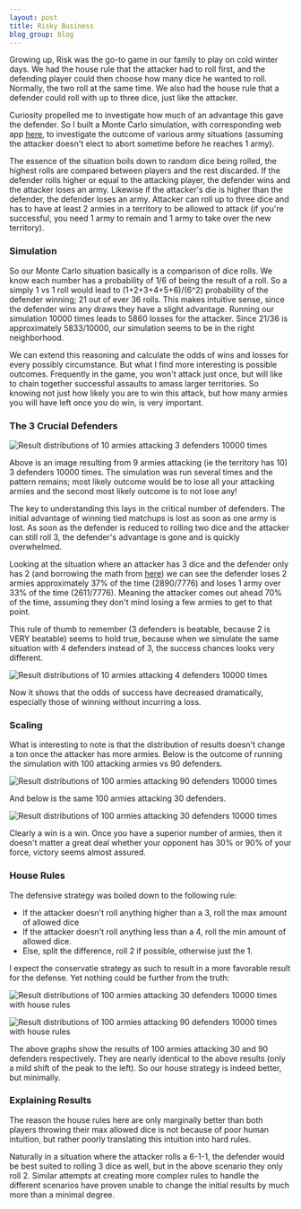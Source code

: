 ```yaml
---
layout: post
title: Risky Business
blog_group: blog
---
```


Growing up, Risk was the go-to game in our family to play on cold winter days. We had the house rule that the attacker had to roll first, and the defending player could then choose how many dice he wanted to roll. Normally, the two roll at the same time. We also had the house rule that a defender could roll with up to three dice, just like the attacker.

Curiosity propelled me to investigate how much of an advantage this gave the defender. So I built a Monte Carlo simulation, with corresponding web app [here](https://cryptic-peak-47052.herokuapp.com/), to investigate the outcome of various army situations (assuming the attacker doesn't elect to abort sometime before he reaches 1 army).

The essence of the situation boils down to random dice being rolled, the highest rolls are compared between players and the rest discarded. If the defender rolls higher or equal to the attacking player, the defender wins and the attacker loses an army. Likewise if the attacker's die is higher than the defender, the defender loses an army. Attacker can roll up to three dice and has to have at least 2 armies in a territory to be allowed to attack (if you're successful, you need 1 army to remain and 1 army to take over the new territory).

### Simulation

So our Monte Carlo situation basically is a comparison of dice rolls. We know each number has a probability of 1/6 of being the result of a roll. So a simply 1 vs 1 roll would lead to (1+2+3+4+5+6)/(6^2) probability of the defender winning; 21 out of ever 36 rolls. This makes intuitive sense, since the defender wins any draws they have a slight advantage. Running our simulation 10000 times leads to 5860 losses for the attacker. Since 21/36 is approximately 5833/10000, our simulation seems to be in the right neighborhood.

We can extend this reasoning and calculate the odds of wins and losses for every possibly circumstance. But what I find more interesting is possible outcomes. Frequently in the game, you won't attack just once, but will like to chain together successful assaults to amass larger territories. So knowing not just how likely you are to win this attack, but how many armies you will have left once you do win, is very important.

### The 3 Crucial Defenders

![Result distributions of 10 armies attacking 3 defenders 10000 times]({{site.url}}/images/risk/10vs3sim10k.png)

Above is an image resulting from 9 armies attacking (ie the territory has 10) 3 defenders 10000 times. The simulation was run several times and the pattern remains; most likely outcome would be to lose all your attacking armies and the second most likely outcome is to not lose any!

The key to understanding this lays in the critical number of defenders. The initial advantage of winning tied matchups is lost as soon as one army is lost. As soon as the defender is reduced to rolling two dice and the attacker can still roll 3, the defender's advantage is gone and is quickly overwhelmed. 

Looking at the situation where an attacker has 3 dice and the defender only has 2 (and borrowing the math from [here](https://web.stanford.edu/~guertin/risk.notes.html)) we can see the defender loses 2 armies approximately 37% of the time (2890/7776) and loses 1 army over 33% of the time (2611/7776). Meaning the attacker comes out ahead 70% of the time, assuming they don't mind losing a few armies to get to that point. 

This rule of thumb to remember (3 defenders is beatable, because 2 is VERY beatable) seems to hold true, because when we simulate the same situation with 4 defenders instead of 3, the success chances looks very different.

![Result distributions of 10 armies attacking 4 defenders 10000 times]({{site.url}}/images/risk/10vs4sim10k.png)

Now it shows that the odds of success have decreased dramatically, especially those of winning without incurring a loss.

### Scaling 

What is interesting to note is that the distribution of results doesn't change a ton once the attacker has more armies. Below is the outcome of running the simulation with 100 attacking armies vs 90 defenders. 

![Result distributions of 100 armies attacking 90 defenders 10000 times]({{site.url}}/images/risk/100vs90sim10k.png)

And below is the same 100 armies attacking 30 defenders. 

![Result distributions of 100 armies attacking 30 defenders 10000 times]({{site.url}}/images/risk/100vs30sim10k.png)

Clearly a win is a win. Once you have a superior number of armies, then it doesn't matter a great deal whether your opponent has 30% or 90% of your force, victory seems almost assured.

### House Rules

The defensive strategy was boiled down to the following rule:

 * If the attacker doesn't roll anything higher than a 3, roll the max amount of allowed dice
 * If the attacker doesn't roll anything less than a 4, roll the min amount of allowed dice.
 * Else, split the difference, roll 2 if possible, otherwise just the 1.

I expect the conservatie strategy as such to result in a more favorable result for the defense. Yet nothing could be further from the truth:

![Result distributions of 100 armies attacking 30 defenders 10000 times with house rules]({{site.url}}/images/risk/100vs30sim10khouse.png)

![Result distributions of 100 armies attacking 90 defenders 10000 times with house rules]({{site.url}}/images/risk/100vs90sim10khouse.png)

The above graphs show the results of 100 armies attacking 30 and 90 defenders respectively. They are nearly identical to the above results (only a mild shift of the peak to the left). So our house strategy is indeed better, but minimally.

### Explaining Results

The reason the house rules here are only marginally better than both players throwing their max allowed dice is not because of poor human intuition, but rather poorly translating this intuition into hard rules. 

Naturally in a situation where the attacker rolls a 6-1-1, the defender would be best suited to rolling 3 dice as well, but in the above scenario they only roll 2. Similar attempts at creating more complex rules to handle the different scenarios have proven unable to change the initial results by much more than a minimal degree.
